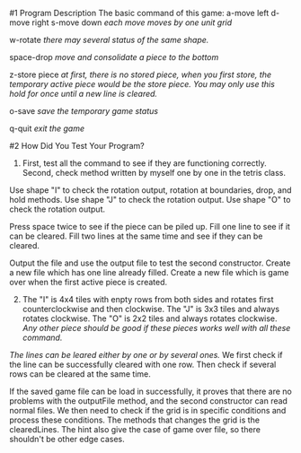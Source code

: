 #1 Program Description
The basic command of this game:
 a-move left
 d-move right
 s-move down
  *each move moves by one unit grid*

 w-rotate
  *there may several status of the same shape.*

 space-drop
   *move and consolidate a piece to the bottom*

 z-store piece
   *at first, there is no stored piece, when you first store, the temporary
   active piece would be the store piece. You may only use this hold for once
   until a new line is cleared.*

 o-save
   *save the temporary game status*

 q-quit
   *exit the game*


#2 How Did You Test Your Program?

1. First, test all the command to see if they are functioning correctly.
Second, check method written by myself one by one in the tetris class.

Use shape "I" to check the rotation output, rotation at boundaries, drop,
and hold methods.
Use shape "J" to check the rotation output.
Use shape "O" to check the rotation output.

Press space twice to see if the piece can be piled up.
Fill one line to see if it can be cleared. 
Fill two lines at the same time and see if they can be cleared.

Output the file and use the output file to test the second constructor. 
Create a new file which has one line already filled.
Create a new file which is game over when the first active piece is created.

2. The "I" is 4x4 tiles with enpty rows from both sides and rotates first
counterclockwise and then clockwise.
The "J" is 3x3 tiles and always rotates clockwise.
The "O" is 2x2 tiles and always rotates clockwise.
*Any other piece should be good if these pieces works well with all these
command.*

*The lines can be leared either by one or by several ones.*
We first check if the line can be successfully cleared with one row.
Then check if several rows can be cleared at the same time.

If the saved game file can be load in successfully, it proves that there 
are no problems with the outputFile method, and the second constructor can
read normal files. We then need to check if the grid is in specific 
conditions and process these conditions. The methods that changes the grid
is the clearedLines. The hint also give the case of game over file, so
there shouldn't be other edge cases.
